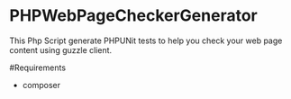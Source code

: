 PHPWebPageCheckerGenerator
==========================

This Php Script generate PHPUNit tests to help you check your web page content using guzzle client.


#Requirements

- composer 
  
